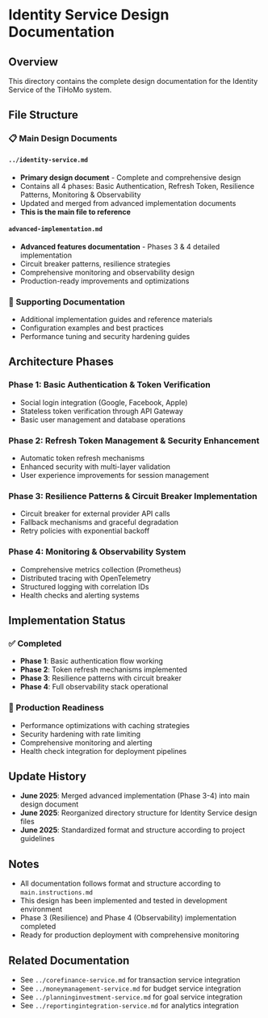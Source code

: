 # Identity Service Design Documentation

## Overview
This directory contains the complete design documentation for the Identity Service of the TiHoMo system.

## File Structure

### 📋 Main Design Documents

#### `../identity-service.md`
- **Primary design document** - Complete and comprehensive design
- Contains all 4 phases: Basic Authentication, Refresh Token, Resilience Patterns, Monitoring & Observability
- Updated and merged from advanced implementation documents
- **This is the main file to reference**

#### `advanced-implementation.md`
- **Advanced features documentation** - Phases 3 & 4 detailed implementation
- Circuit breaker patterns, resilience strategies
- Comprehensive monitoring and observability design
- Production-ready improvements and optimizations

### 📁 Supporting Documentation
- Additional implementation guides and reference materials
- Configuration examples and best practices
- Performance tuning and security hardening guides

## Architecture Phases

### Phase 1: Basic Authentication & Token Verification
- Social login integration (Google, Facebook, Apple)
- Stateless token verification through API Gateway
- Basic user management and database operations

### Phase 2: Refresh Token Management & Security Enhancement
- Automatic token refresh mechanisms
- Enhanced security with multi-layer validation
- User experience improvements for session management

### Phase 3: Resilience Patterns & Circuit Breaker Implementation
- Circuit breaker for external provider API calls
- Fallback mechanisms and graceful degradation
- Retry policies with exponential backoff

### Phase 4: Monitoring & Observability System
- Comprehensive metrics collection (Prometheus)
- Distributed tracing with OpenTelemetry
- Structured logging with correlation IDs
- Health checks and alerting systems

## Implementation Status

### ✅ Completed
- **Phase 1**: Basic authentication flow working
- **Phase 2**: Token refresh mechanisms implemented
- **Phase 3**: Resilience patterns with circuit breaker
- **Phase 4**: Full observability stack operational

### 🔧 Production Readiness
- Performance optimizations with caching strategies
- Security hardening with rate limiting
- Comprehensive monitoring and alerting
- Health check integration for deployment pipelines

## Update History
- **June 2025**: Merged advanced implementation (Phase 3-4) into main design document
- **June 2025**: Reorganized directory structure for Identity Service design files
- **June 2025**: Standardized format and structure according to project guidelines

## Notes
- All documentation follows format and structure according to `main.instructions.md`
- This design has been implemented and tested in development environment
- Phase 3 (Resilience) and Phase 4 (Observability) implementation completed
- Ready for production deployment with comprehensive monitoring

## Related Documentation
- See `../corefinance-service.md` for transaction service integration
- See `../moneymanagement-service.md` for budget service integration
- See `../planninginvestment-service.md` for goal service integration
- See `../reportingintegration-service.md` for analytics integration
